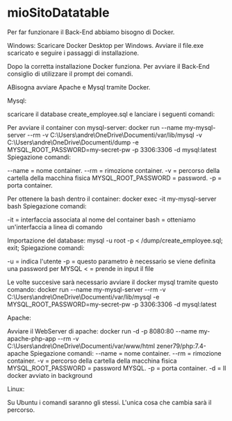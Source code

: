 # mioSitoDatatable

Per far funzionare il Back-End abbiamo bisogno di Docker.

Windows: Scaricare Docker Desktop per Windows. Avviare il file.exe scaricato e seguire i passaggi di installazione.

Dopo la corretta installazione Docker funziona. Per avviare il Back-End consiglio di utilizzare il prompt dei comandi.

ABisogna avviare Apache e Mysql tramite Docker.

Mysql:

scaricare il database create_employee.sql e lanciare i seguenti comandi:

Per avviare il container con mysql-server: docker run --name my-mysql-server --rm -v C:\Users\andre\OneDrive\Documenti/var/lib/mysql -v C:\Users\andre\OneDrive\Documenti/dump -e MYSQL_ROOT_PASSWORD=my-secret-pw -p 3306:3306 -d mysql:latest
Spiegazione comandi:

--name = nome container. --rm = rimozione container. -v = percorso della cartella della macchina fisica MYSQL_ROOT_PASSWORD = password. -p = porta container.

Per ottenere la bash dentro il container: docker exec -it my-mysql-server bash
Spiegazione comandi:

-it = interfaccia associata al nome del container bash = otteniamo un'interfaccia a linea di comando

Importazione del database: mysql -u root -p < /dump/create_employee.sql; exit;
Spiegazione comandi:

-u = indica l'utente -p = questo parametro è necessario se viene definita una password per MYSQL < = prende in input il file

Le volte succesive sarà necessario avviare il docker mysql tramite questo comando: docker run --name my-mysql-server --rm -v C:\Users\andre\OneDrive\Documenti/var/lib/mysql -e MYSQL_ROOT_PASSWORD=my-secret-pw -p 3306:3306 -d mysql:latest

Apache:

Avviare il WebServer di apache: docker run -d -p 8080:80 --name my-apache-php-app --rm -v C:\Users\andre\OneDrive\Documenti/var/www/html zener79/php:7.4-apache
Spiegazione comandi: --name = nome container. --rm = rimozione container. -v = percorso della cartella della macchina fisica MYSQL_ROOT_PASSWORD = password MYSQL. -p = porta container. -d = Il docker avviato in background

Linux:

Su Ubuntu i comandi saranno gli stessi. L'unica cosa che cambia sarà il percorso.
